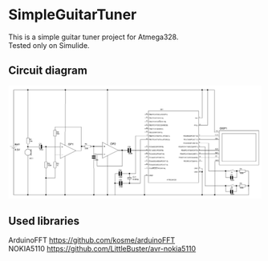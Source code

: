 # SimpleGuitarTuner

This is a simple guitar tuner project for Atmega328.\
Tested only on Simulide.

## Circuit diagram
![plot](./Schematic.png)


## Used libraries
ArduinoFFT https://github.com/kosme/arduinoFFT \
NOKIA5110 https://github.com/LittleBuster/avr-nokia5110 


